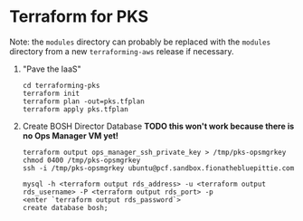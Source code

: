 #   Terraform for PKS

Note: the `modules` directory can probably be replaced with the `modules` directory from a new `terraforming-aws` release if necessary.

1.  "Pave the IaaS"
    ```
    cd terraforming-pks
    terraform init
    terraform plan -out=pks.tfplan
    terraform apply pks.tfplan
    ```

1.  Create BOSH Director Database **TODO this won't work because there is no Ops Manager VM yet!**

    ```
    terraform output ops_manager_ssh_private_key > /tmp/pks-opsmgrkey
    chmod 0400 /tmp/pks-opsmgrkey
    ssh -i /tmp/pks-opsmgrkey ubuntu@pcf.sandbox.fionathebluepittie.com

    mysql -h <terraform output rds_address> -u <terraform output rds_username> -P <terraform output rds_port> -p
    <enter `terraform output rds_password`>
    create database bosh;
    ```
